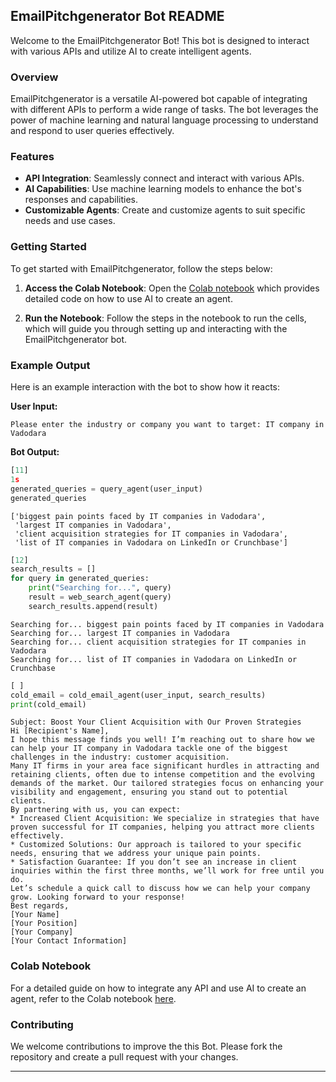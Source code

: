 ## EmailPitchgenerator Bot README

Welcome to the EmailPitchgenerator Bot! This bot is designed to interact with various APIs and utilize AI to create intelligent agents.

### Overview

EmailPitchgenerator is a versatile AI-powered bot capable of integrating with different APIs to perform a wide range of tasks. The bot leverages the power of machine learning and natural language processing to understand and respond to user queries effectively.

### Features

- **API Integration**: Seamlessly connect and interact with various APIs.
- **AI Capabilities**: Use machine learning models to enhance the bot's responses and capabilities.
- **Customizable Agents**: Create and customize agents to suit specific needs and use cases.

### Getting Started

To get started with EmailPitchgenerator, follow the steps below:

1. **Access the Colab Notebook**: 
   Open the [Colab notebook](https://colab.research.google.com/drive/16Yw2vkC2W7tbY_Mqg-dkZBNskV1h8A2n?usp=sharing) which provides detailed code on how to use AI to create an agent.

2. **Run the Notebook**: 
   Follow the steps in the notebook to run the cells, which will guide you through setting up and interacting with the EmailPitchgenerator bot.

### Example Output

Here is an example interaction with the bot to show how it reacts:

**User Input:**
```
Please enter the industry or company you want to target: IT company in Vadodara
```

**Bot Output:**

```python
[11]
1s
generated_queries = query_agent(user_input)
generated_queries
```
```plaintext
['biggest pain points faced by IT companies in Vadodara',
 'largest IT companies in Vadodara',
 'client acquisition strategies for IT companies in Vadodara',
 'list of IT companies in Vadodara on LinkedIn or Crunchbase']
```

```python
[12]
search_results = []
for query in generated_queries:
    print("Searching for...", query)
    result = web_search_agent(query)
    search_results.append(result)
```
```plaintext
Searching for... biggest pain points faced by IT companies in Vadodara
Searching for... largest IT companies in Vadodara
Searching for... client acquisition strategies for IT companies in Vadodara
Searching for... list of IT companies in Vadodara on LinkedIn or Crunchbase
```

```python
[ ]
cold_email = cold_email_agent(user_input, search_results)
print(cold_email)
```
```plaintext
Subject: Boost Your Client Acquisition with Our Proven Strategies
Hi [Recipient's Name],
I hope this message finds you well! I’m reaching out to share how we can help your IT company in Vadodara tackle one of the biggest challenges in the industry: customer acquisition.
Many IT firms in your area face significant hurdles in attracting and retaining clients, often due to intense competition and the evolving demands of the market. Our tailored strategies focus on enhancing your visibility and engagement, ensuring you stand out to potential clients.
By partnering with us, you can expect:
* Increased Client Acquisition: We specialize in strategies that have proven successful for IT companies, helping you attract more clients effectively.
* Customized Solutions: Our approach is tailored to your specific needs, ensuring that we address your unique pain points.
* Satisfaction Guarantee: If you don’t see an increase in client inquiries within the first three months, we’ll work for free until you do.
Let’s schedule a quick call to discuss how we can help your company grow. Looking forward to your response!
Best regards,
[Your Name]
[Your Position]
[Your Company]
[Your Contact Information]
```

### Colab Notebook

For a detailed guide on how to integrate any API and use AI to create an agent, refer to the Colab notebook [here](https://colab.research.google.com/drive/16Yw2vkC2W7tbY_Mqg-dkZBNskV1h8A2n?usp=sharing).

### Contributing

We welcome contributions to improve the this Bot. Please fork the repository and create a pull request with your changes.

---
